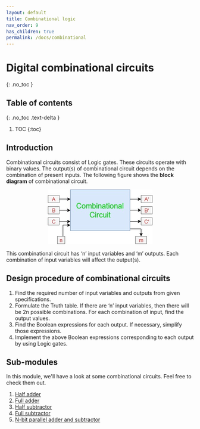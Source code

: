 ```yaml
---
layout: default
title: Combinational logic
nav_order: 9
has_children: true
permalink: /docs/combinational
---
```

# Digital combinational circuits
{: .no_toc }

## Table of contents
{: .no_toc .text-delta }

1. TOC
{:toc}

## Introduction

Combinational circuits consist of Logic gates. These circuits operate with binary values. The output(s) of combinational circuit depends on the combination of present inputs. The following figure shows the **block diagram** of combinational circuit.

<div style="text-align:center"><img src="../../assets/images/combinational1.jpg" /></div>

This combinational circuit has ‘n’ input variables and ‘m’ outputs. Each combination of input variables will affect the output(s).


## Design procedure of combinational circuits

1.  Find the required number of input variables and outputs from given specifications.   
1.  Formulate the Truth table. If there are ‘n’ input variables, then there will be 2n possible combinations. For each combination of input, find the output values.   
1.  Find the Boolean expressions for each output. If necessary, simplify those expressions.   
1.  Implement the above Boolean expressions corresponding to each output by using Logic gates.


## Sub-modules

In this module, we'll have a look at some combinational circuits. Feel free to check them out. 

1. [Half adder](https://learn.circuitverse.org/docs/Combinational/half_adder.html)
2. [Full adder](https://learn.circuitverse.org/docs/Combinational/full_adder.html)
3. [Half subtractor](https://learn.circuitverse.org/docs/Combinational/half_sub.html)
4. [Full subtractor](https://learn.circuitverse.org/docs/Combinational/full_sub.html)
5. [N-bit parallel adder and subtractor](https://learn.circuitverse.org/docs/Combinational/N-Bit%20Parallel%20Adder%20&%20Subtractor.html)